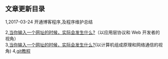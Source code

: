 ## 文章更新目录

1,2017-03-24 开通博客程序,及程序维护总结

2,[当你输入一个网址的时候，实际会发生什么?](http://www.cnblogs.com/wenanry/archive/2010/02/25/1673368.html)（以应用层协议和 Web 开发者的视角）     
3,[当你输入一个网址的时候，实际会发生什么?](http://fex.baidu.com/blog/2014/05/what-happen/)(以计算机组成原理和网络通信的视角)
4,[git教程](http://blog.csdn.net/zhang1027963459/article/details/50478340)